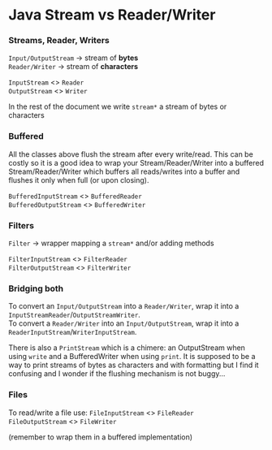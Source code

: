 # Java Stream vs Reader/Writer

### Streams, Reader, Writers

`Input/OutputStream` -> stream of __bytes__  
`Reader/Writer` -> stream of __characters__

`InputStream` <> `Reader`  
`OutputStream` <> `Writer`

In the rest of the document we write `stream*` a stream of bytes or characters

### Buffered

All the classes above flush the stream after every write/read. This can be costly so it is a good idea to wrap your
Stream/Reader/Writer into a buffered Stream/Reader/Writer which buffers all reads/writes into a buffer and flushes it only when full (or upon closing).

`BufferedInputStream` <> `BufferedReader`  
`BufferedOutputStream` <> `BufferedWriter`

### Filters

`Filter` -> wrapper mapping a `stream*` and/or adding methods

`FilterInputStream` <> `FilterReader`  
`FilterOutputStream` <> `FilterWriter`

### Bridging both

To convert an `Input/OutputStream` into a `Reader/Writer`, wrap it into a `InputStreamReader`/`OutputStreamWriter`.  
To convert a `Reader/Writer` into an `Input/OutputStream`, wrap it into a `ReaderInputStream`/`WriterInputStream`.

There is also a `PrintStream` which is a chimere: an OutputStream when using `write` and a BufferedWriter when using `print`.
It is supposed to be a way to print streams of bytes as characters and with formatting but I find it confusing and I wonder
if the flushing mechanism is not buggy...

### Files

To read/write a file use:
`FileInputStream` <> `FileReader`  
`FileOutputStream` <> `FileWriter`

(remember to wrap them in a buffered implementation)
